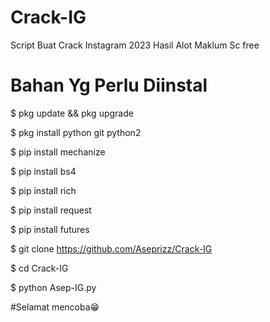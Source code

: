 # Crack-IG
Script Buat Crack Instagram 2023
Hasil Alot Maklum Sc free
 # Bahan Yg Perlu Diinstal

$ pkg update && pkg upgrade

$ pkg install python git python2

$ pip install mechanize

$ pip install bs4

$ pip install rich

$ pip install request

$ pip install futures

$ git clone https://github.com/Aseprizz/Crack-IG

$ cd Crack-IG

$ python Asep-IG.py

#Selamat mencoba😁
